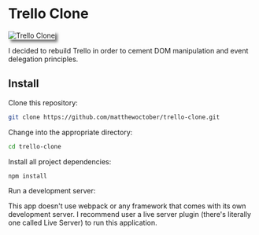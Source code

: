 # Trello Clone

<img src="https://www.matthewoctober.com/static/fbb07d80ebc53dd1a67e45fdb91548db/7b279/trello.png" alt="Trello Clone" style="box-shadow: 5px 5px 5px rgba(0, 0, 0, 0.5)" />

I decided to rebuild Trello in order to cement DOM manipulation and event delegation principles.

## Install

Clone this repository:

```bash
git clone https://github.com/matthewoctober/trello-clone.git
```

Change into the appropriate directory:

```bash
cd trello-clone
```

Install all project dependencies:

```bash
npm install
```

Run a development server:

This app doesn't use webpack or any framework that comes with its own development server.
I recommend user a live server plugin (there's literally one called Live Server) to run this application.

